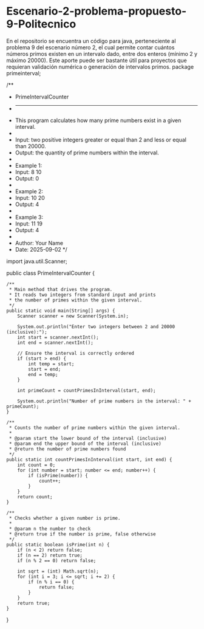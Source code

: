 # Escenario-2-problema-propuesto-9-Politecnico
En el repositorio se encuentra un código para java, perteneciente al problema 9 del escenario número 2, el cual permite contar cuántos números primos existen en un intervalo dado, entre dos enteros (mínimo 2 y máximo 20000). Este aporte puede ser bastante útil para proyectos que requieran validación numérica o generación de intervalos primos.
package primeinterval;

/**
 * PrimeIntervalCounter
 * --------------------
 * This program calculates how many prime numbers exist in a given interval.
 *
 * Input: two positive integers greater or equal than 2 and less or equal than 20000.
 * Output: the quantity of prime numbers within the interval.
 *
 * Example 1:
 * Input: 8 10
 * Output: 0
 *
 * Example 2:
 * Input: 10 20
 * Output: 4
 *
 * Example 3:
 * Input: 11 19
 * Output: 4
 *
 * Author: Your Name
 * Date: 2025-09-02
 */

import java.util.Scanner;

public class PrimeIntervalCounter {

    /**
     * Main method that drives the program.
     * It reads two integers from standard input and prints
     * the number of primes within the given interval.
     */
    public static void main(String[] args) {
        Scanner scanner = new Scanner(System.in);

        System.out.println("Enter two integers between 2 and 20000 (inclusive):");
        int start = scanner.nextInt();
        int end = scanner.nextInt();

        // Ensure the interval is correctly ordered
        if (start > end) {
            int temp = start;
            start = end;
            end = temp;
        }

        int primeCount = countPrimesInInterval(start, end);

        System.out.println("Number of prime numbers in the interval: " + primeCount);
    }

    /**
     * Counts the number of prime numbers within the given interval.
     *
     * @param start the lower bound of the interval (inclusive)
     * @param end the upper bound of the interval (inclusive)
     * @return the number of prime numbers found
     */
    public static int countPrimesInInterval(int start, int end) {
        int count = 0;
        for (int number = start; number <= end; number++) {
            if (isPrime(number)) {
                count++;
            }
        }
        return count;
    }

    /**
     * Checks whether a given number is prime.
     *
     * @param n the number to check
     * @return true if the number is prime, false otherwise
     */
    public static boolean isPrime(int n) {
        if (n < 2) return false;
        if (n == 2) return true;
        if (n % 2 == 0) return false;

        int sqrt = (int) Math.sqrt(n);
        for (int i = 3; i <= sqrt; i += 2) {
            if (n % i == 0) {
                return false;
            }
        }
        return true;
    }
}
